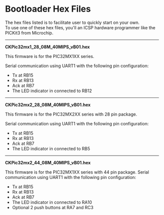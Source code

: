 
Bootloader Hex Files
======================
The hex files listed is to facilitate user to quickly start on your own.  
To use one of these hex files, you'll an ICSP hardware programmer like the PICKit3 from Microchip.



-------------------
**CKPic32mx1_28_08M_40MIPS_vB01.hex**

This firmware is for the PIC32MX1XX series.

Serial communication using UART1 with the following pin configuration:

* Tx at RB15
* Rx at RB13
* Ack at RB7
* The LED indicator in connected to RB12


-------------------
**CKPic32mx2_28_08M_40MIPS_vB01.hex**

This firmware is for the PIC32MX2XX series with 28 pin package.

Serial communication using UART1 with the following pin configuration:

* Tx at RB15
* Rx at RB13
* Ack at RB7
* The LED indicator in connected to RB5


-------------------
**CKPic32mx2_44_08M_40MIPS_vB01.hex**

This firmware is for the PIC32MX1XX series with 44 pin package.
Serial communication using UART1 with the following pin configuration:

* Tx at RB15
* Rx at RB13
* Ack at RB7
* The LED indicator in connected to RA10
* Optional 2 push buttons at RA7 and RC3


